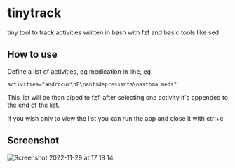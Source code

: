 # tinytrack
tiny tool to track activities written in bash with fzf and basic tools like sed

## How to use
Define a list of activities, eg medication in line, eg
```
activities="androcur\nE\nantidepressants\nasthma meds"
```

This list will be then piped to fzf, after selecting one activity it's appended to the end of the list.

If you wish only to view the list you can run the app and close it with ctrl+c

## Screenshot

![Screenshot 2022-11-29 at 17 18 14](https://user-images.githubusercontent.com/4799048/204584004-47feb1d3-9912-498c-86d3-25cf93b461e1.png)
